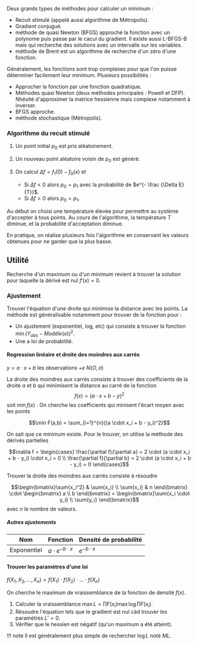 Deux grands types de méthodes pour calculer un minimum :

* Recuit stimulé (appelé aussi algorithme de Métropolis). 
* Gradient conjugué.
* méthode de quasi Newton (BFGS) approché la fonction avec un polynome puis passe par le cacul du gradient. Il existe aussi L-BFGS-B mais qui recherche des solutions avec un intervalle sur les variables.
* méthode de Brent est un algorithme de recherche d'un zéro d'une fonction.

Généralement, les fonctions sont trop complexes pour que l'on puisse déterminer facilement leur minimum. Plusieurs possibilités :

* Approcher la fonction par une fonction quadratique.
* Méthodes quasi Newton (deux méthodes principales : Powell et DFP). Nhésité d'approximer la matrice hessienne mais complexe notamment à inverser.
* BFGS approche.
* méthode stochastique (Métropolis).
### Algorithme du recuit stimulé

1. Un point initial $p_0$ est pris aléatoirement.
2. Un nouveau point aléatoire voisin de $p_0$ est généré.   
2. On calcul $\Delta f = f_1(0) - f_0(x)$ et 

    * Si $\Delta f \lt 0$ alors $p_0 = p_1$ avec la probabilité de $e^{- \frac {\Delta E}{T}}$.
    * Si $\Delta f \gt 0$ alors $p_0 = p_1$.

Au début on choisi une température élevée pour permettre au système d'accepter à tous points. Au cours de l'algorithme, la température $T$ diminue, et la probabilité d'acceptation diminue.

En pratique, on réalise plusieurs fois l'algorithme en conservant les valeurs obtenues pour ne garder que la plus basse.
## Utilité

Recherche d'un maximum ou d'un minimum revient à trouver la solution pour laquelle la dérivé est nul $f'(x) = 0$.
### Ajustement

Trouver l'équation d'une droite qui minimise la distance avec les points. La méthode est généralisable notamment pour trouver de la fonction pour :

* Un ajustement (exponentiel, log, etc) qui consiste à trouver la fonction $\min (Y_{obs} - Modèle(x))^2$.
* Une a loi de probabilité.

#### Regression linéaire et droite des moindres aux carrés

$y = a \cdot x + b$ les observations $+ e ~ N(O, \sigma )$

La droite des moindres aux carrés consiste à trouver des coefficients de la droite $a$ et $b$ qui minimisent la distance au carré de la fonction
$$f(x) = (a \cdot x + b - y)^2$$
soit $\min f(x)$ . On cherche les coefficients qui minisent l'écart moyen avec les points

$$\min F(a,b) = \sum_{i=1}^{n}{(a \cdot x_i + b - y_i)^2}$$

On sait que ce minimum existe. Pour le trouver, on utilise la méthode des dérivés partielles

$$\nabla f = \begin{cases}
    \frac{\partial f}{\partial a}  = 2 \cdot (a \cdot x_i + b - y_i) \cdot x_i  = 0 \\
    \frac{\partial f}{\partial b}  = 2 \cdot (a \cdot x_i + b - y_i) = 0
\end{cases}$$

Trouver la droite des moindres aux carrés consiste à résoudre

$$\begin{bmatrix}\sum{x_i^2} & \sum{x_i} \\ \sum{x_i} & n \end{bmatrix}
\cdot \begin{bmatrix} a \\ b \end{bmatrix}
= \begin{bmatrix}\sum{x_i \cdot y_i} \\ \sum{y_i} \end{bmatrix}$$
avec $n$ le nombre de valeurs.

##### Autres ajustements

Nom	 		| Fonction                      | Densité de probabilité
------------|-------------------------------|--------
Exponentiel	| $a \cdot e^{- b \cdot x}$     | $e^{- b \cdot x}$

#### Trouver les paramètres d'une loi

$f(X_1, X_2,...,X_n) = f(X_1) \cdot f(X_2) \cdot ... \cdot f(X_n)$

On cherche le maximum de vraissemblance de la fonction de densité $f(x)$.

1. Calculer la vraissemblance $\max L = \prod{F(x_i)} \max \log \prod{F(x_i)}$.
2. Résoudre l'équation tels que le gradient est nul càd trouver les paramètres  $L' = 0$.
3. Vérifier que le hessien est négatif (qu'un maximum a été atteint).

!!! note 
    Il est généralement plus simple de rechercher $\log L$ noté $ML$.
